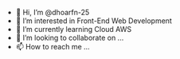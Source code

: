 - 👋 Hi, I’m @dhoarfn-25
- 👀 I’m interested in Front-End Web Development
- 🌱 I’m currently learning Cloud AWS
- 💞️ I’m looking to collaborate on ...
- 📫 How to reach me ...

<!---
dhoarfn-25/dhoarfn-25 is a ✨ special ✨ repository because its `README.md` (this file) appears on your GitHub profile.
You can click the Preview link to take a look at your changes.
--->
